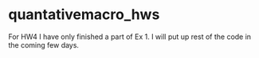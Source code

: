 # quantativemacro_hws

For HW4 I have only finished a part of Ex 1. I will put up rest of the code in the coming few days.
